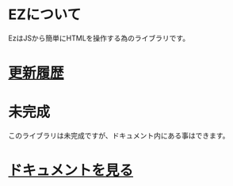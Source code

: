# EZについて
EzはJSから簡単にHTMLを操作する為のライブラリです。

# [更新履歴](./documents/updates/index.md)

# 未完成
このライブラリは未完成ですが、ドキュメント内にある事はできます。

# [ドキュメントを見る](./docs/documents/index.md)